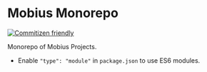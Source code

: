 # Mobius Monorepo

[![Commitizen friendly](https://img.shields.io/badge/commitizen-friendly-brightgreen.svg)](http://commitizen.github.io/cz-cli/)

Monorepo of Mobius Projects.

- Enable `"type": "module"` in `package.json` to use ES6 modules.
